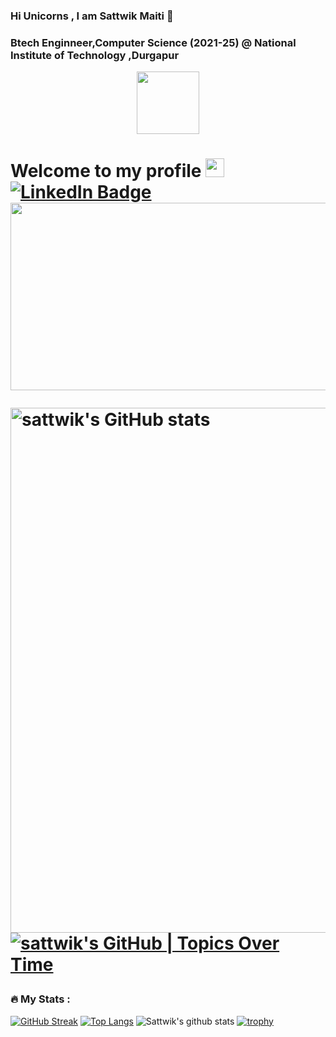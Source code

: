 

### Hi Unicorns , I am Sattwik Maiti  👋
### Btech Enginneer,Computer Science (2021-25) @ National Institute of Technology ,Durgapur

 <div id="header" align="center">
  <img src="https://media.giphy.com/media/M9gbBd9nbDrOTu1Mqx/giphy.gif" width="100"/>
</div>
     <div style={{display:'flex', justifyContent:'center'}} >
  <img src="https://komarev.com/ghpvc/?username=Sattwikmaiti&style=flat-square&color=blue" alt=""/>
 </div>
  <h1>
  Welcome to my profile

  <img src="https://media.giphy.com/media/hvRJCLFzcasrR4ia7z/giphy.gif" width="30px"/>
<div id="badges">
  <a href="https://www.linkedin.com/in/sattwik-maiti-a582a81a0/">
    <img src="https://img.shields.io/badge/LinkedIn-blue?style=for-the-badge&logo=linkedin&logoColor=white" alt="LinkedIn Badge"/>
  </a>
 <div align="center">
  <img src="https://media.giphy.com/media/dWesBcTLavkZuG35MI/giphy.gif" width="600" height="300"/>
</div>
 


</div>
 
 <a href="https://quine.sh/profile/sattwik"><img src="https://stats.quine.sh/sattwik/github" alt="sattwik's GitHub stats" width="840px"></a>
[![sattwik's GitHub | Topics Over Time](https://stats.quine.sh/sattwik/topics-over-time?theme=light)](https://quine.sh)




### :fire: My Stats :
[![GitHub Streak](http://github-readme-streak-stats.herokuapp.com?user=SattwikMaiti&theme=dark&background=000000)](https://git.io/streak-stats)
[![Top Langs](https://github-readme-stats-sigma-five.vercel.app/api/top-langs/?username=SattwikMaiti&layout=compact&theme=vision-friendly-dark)](https://github.com/SattwikMaiti/github-readme-stats)
 ![Sattwik's github stats](https://github-readme-stats-sigma-five.vercel.app/api?username=Sattwikmaiti&count_private=true&show_icons=true&theme=radical)
[![trophy](https://github-profile-trophy.vercel.app/?username=Sattwikmaiti&theme=algolia)](https://github.com/ryo-ma/github-profile-trophy)



<!-- GitHub Profile Widget Start -->

<!-- GitHub Profile Widget End -->
